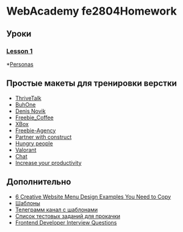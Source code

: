# WebAcademy fe2804Homework

## Уроки
### [Lesson 1](Lesson1\README.md)
*[Personas](https://maleks1983.github.io/fe2804/)

## Простые макеты для тренировки верстки
* [ThriveTalk](https://www.figma.com/file/ncfUi5NMZKAblmoavnUCNG/ThriveTalk-Landing-Page-(Copy))
* [BuhOne](https://www.figma.com/file/H25MCLDxyXi2HeqjYcsxsR/Templates-%236.-More-on-Figma.info-(Copy))
* [Denis Novik](https://www.figma.com/file/FFdUU4n0piY6LqljTbbpoz/Free--Landing--Page-Template-(Copy))
* [Freebie_Coffee](https://www.figma.com/file/bINAYHzCvncjUfK1sZUeoa/Freebie_Coffee-(Copy))
* [XBox](https://www.figma.com/file/xRLNPsBWtVJhquFMtAetil/xbox-(Copy)?node-id=0%3A1)
* [Freebie-Agency](https://www.figma.com/file/D3p8WTN6kHmwcRUpDZ0JV6/Freebie-Agency-(Copy)?node-id=0%3A1)
* [Partner with construct](https://www.figma.com/file/glY1xSNfKenXmrN1qnRRjX/konstruct-template-(Copy)?node-id=0%3A1)
* [Hungry people](https://www.figma.com/file/Tb46tO8aemjV8ZdQflWg6A/Hunger---Website-Template-(Copy))
* [Valorant](https://www.figma.com/file/LUpCCOtlAnhGb9L01l3ArI/Valorant---Agents-page-concept-design-(Community)-(Copy))
* [Chat](https://www.figma.com/file/WsZSIIIhs9T3bQR3bGA0Nn/Chat-Desktop-App-macOS-(Copy))
* [Increase your productivity](https://www.figma.com/file/2nC8dtRH5iVzZXxzNuJtZP/clean_and_simple_website_freebie_work_file-(Copy))

## Дополнительно
* [6 Creative Website Menu Design Examples You Need to Copy](https://www.lean-labs.com/blog/website-menu-design-examples)
* [Шаблоны](https://figma.info/)
* [Телеграмм канал с шаблонами](https://t.me/figma2html)
* [Список тестовых заданий для прокачки](https://github.com/Hexlet/ru-test-assignments)
* [Frontend Developer Interview Questions](https://h5bp.org/Front-end-Developer-Interview-Questions/)